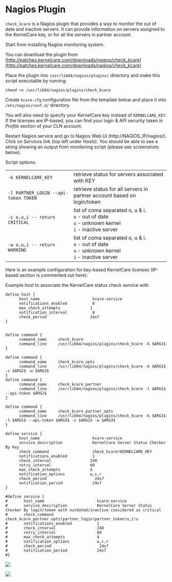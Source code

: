 # Nagios Plugin


`check_kcare` is a Nagios plugin that provides a way to monitor the out of date and inactive servers. It can provide information on servers assigned to the KernelCare key, or for all the servers in partner account.

Start from installing Nagios monitoring system.

You can download the plugin from [http://patches.kernelcare.com/downloads/nagios/check_kcare](http://patches.kernelcare.com/downloads/nagios/check_kcare)

Place the plugin into ` /usr/lib64/nagios/plugins/ ` directory and make this script executable by running:

```
chmod +x /usr/lib64/nagios/plugins/check_kcare
```

Create `kcare.cfg` configuration file from the template below and place it into `/etc/nagios/conf.d/` directory.

You will also need to specify your KernelCare key instead of `KERNELCARE_KEY`. If the licenses are IP-based, you can find your login & API security token in _Profile_ section of your CLN account.

Restart Nagios service and go to Nagios Web UI (http://NAGIOS_IP/nagios/). Click on _Services_ link (top left under _Hosts_). You should be able to see a string showing an output from monitoring script (please see screenshots below).

Script options:

| | |
|-|-|
|`-k KERNELCARE_KEY` | retrieve status for servers associated with KEY|
|`-l PARTNER_LOGIN --api-token TOKEN` | retrieve status for all servers in partner account based on login/token|
|`-c o,u,i -- return CRITICAL` | list of coma separated o, u & i.<br>`o` - out of date<br>`u` - unknown kernel<br>`i` - inactive server|
|`-w o,u,i -- return WARNING` | list of coma separated o, u & i.<br>`o` - out of date<br>`u` - unknown kernel<br>`i` - inactive server|

Here is an example configuration for key-based KernelCare licenses (IP-based section is commented out here):

Example host to associate the KernelCare status check service with

```
define host {
      host_name                       kcare-service
      notifications_enabled           0
      max_check_attempts             1
      notification_interval           0
      check_period                   24x7
}
 
 
define command {
      command_name     check_kcare
      command_line     /usr/lib64/nagios/plugins/check_kcare -k $ARG1$
}
 
define command {
      command_name     check_kcare_opts
      command_line     /usr/lib64/nagios/plugins/check_kcare -k $ARG1$ -c $ARG2$ -w $ARG3$
}
define command {
      command_name     check_kcare_partner
      command_line     /usr/lib64/nagios/plugins/check_kcare -l $ARG1$ --api-token $ARG2$
}
 
define command {
      command_name     check_kcare_partner_opts
      command_line     /usr/lib64/nagios/plugins/check_kcare -k $ARG1$ -l $ARG1$ --api-token $ARG2$ -c $ARG2$ -w $ARG3$
}
 
define service {
      host_name                       kcare-service
      service_description             KernelCare Server Status Checker By Key
      check_command                   check_kcare!KERNELCARE_KEY
      notifications_enabled           1
      check_interval                 240
      retry_interval                 60
      max_check_attempts             4
      notification_options           w,c,r
      check_period                     24x7
      notification_period             24x7
}
 
#define service {
#       host_name                       kcare-service
#       service_description             KernelCare Server Status Checker By login/token with outdated/inactive considered as critical
#       check_command                   check_kcare_partner_opts!partner_login!partner_token!o,i!u
#       notifications_enabled           1
#       check_interval                  240
#       retry_interval                  60
#       max_check_attempts              4
#       notification_options            w,c,r
#       check_period                     24x7
#       notification_period             24x7
#}
```


![](/images/nagiosservices_zoom70.png)



![](/images/hmfile_hash_6837b862.png)






